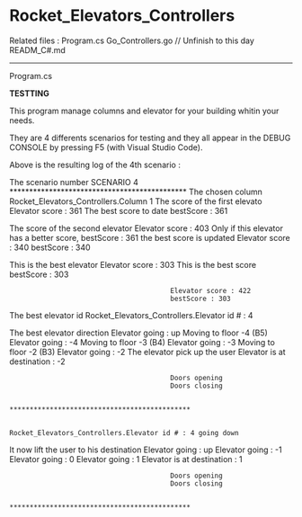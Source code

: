 # Rocket_Elevators_Controllers

Related files :
  Program.cs
  Go_Controllers.go // Unfinish to this day
  READM_C#.md

--------------------------------------------------------------------------
  Program.cs

__________TESTTING__________

This program manage columns and elevator for your building whitin your needs.

They are 4 differents scenarios for testing and they all appear in the DEBUG CONSOLE by
pressing F5 (with Visual Studio Code).

Above is the resulting log of the 4th scenario :


The scenario number                         SCENARIO 4
                                            *********************************************
The chosen column                           Rocket_Elevators_Controllers.Column 1
The score of the first elevato              Elevator score : 361
The best score to date                      bestScore : 361

The score of the second elevator            Elevator score : 403
Only if this elevator has a better score,   bestScore : 361
the best score is updated
                                            Elevator score : 340
                                            bestScore : 340

This is the best elevator                   Elevator score : 303
This is the best score                      bestScore : 303

                                            Elevator score : 422
                                            bestScore : 303

The best elevator id                        Rocket_Elevators_Controllers.Elevator id # : 4 

The best elevator direction                 Elevator going : up
Moving to floor -4 (B5)                     Elevator going : -4
Moving to floor -3 (B4)                     Elevator going : -3
Moving to floor -2 (B3)                     Elevator going : -2
The elevator pick up the user               Elevator is at destination : -2

                                            Doors opening
                                            Doors closing

                                            *********************************************

                                            Rocket_Elevators_Controllers.Elevator id # : 4 going down 

It now lift the user to his destination     Elevator going : up
                                            Elevator going : -1
                                            Elevator going : 0
                                            Elevator going : 1
                                            Elevator is at destination : 1

                                            Doors opening
                                            Doors closing

                                            *********************************************